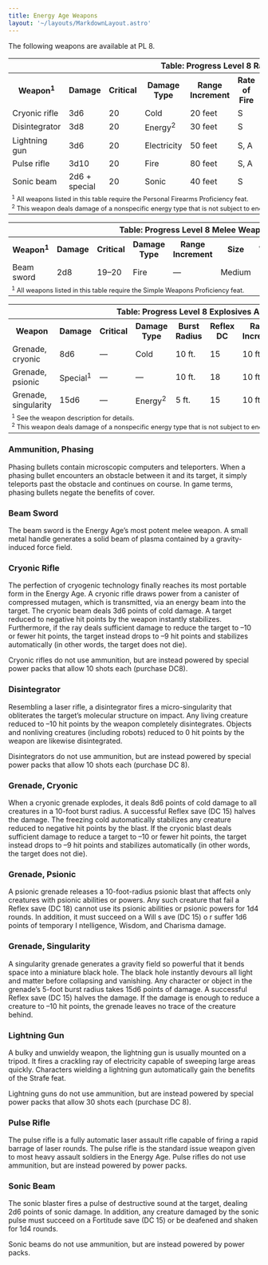 ```yaml
---
title: Energy Age Weapons
layout: '~/layouts/MarkdownLayout.astro'
---
```

The following weapons are available at PL 8.


<table> <tr><th colspan="12">Table: Progress Level 8 Ranged Weapons </th></tr><tr><th>Weapon<sup>1</sup></th><th>Damage</th><th>Critical</th><th>Damage Type</th><th>Range Increment</th><th>Rate of Fire</th><th>Magazine</th><th>Size</th><th>Weight</th><th>Purchase DC</th><th>Restriction</th></tr> <tr><td>Cryonic rifle</td><td>3d6</td><td>20</td><td>Cold</td><td>20 feet</td><td>S</td><td>10 box</td><td>Large</td><td>8 lb.</td><td>21</td><td>Lic (+1)</td></tr> <tr class="shaded"><td>Disintegrator</td><td>3d8</td><td>20</td><td>Energy<sup>2</sup></td><td>30 feet</td><td>S</td><td>10 box</td><td>Large</td><td>6 lb.</td><td>23</td><td>Mil (+3)</td></tr> <tr><td>Lightning gun</td><td>3d6</td><td>20</td><td>Electricity</td><td>50 feet</td><td>S, A</td><td>30 box</td><td>Huge</td><td>30 lb.</td><td>24</td><td>Mil (+3)</td></tr> <tr class="shaded"><td>Pulse rifle</td><td>3d10</td><td>20</td><td>Fire</td><td>80 feet</td><td>S, A</td><td>50 box</td><td>Large</td><td>11 lb.</td><td>21</td><td>Res (+2)</td></tr> <tr><td>Sonic beam</td><td>2d6 + special</td><td>20</td><td>Sonic</td><td>40 feet</td><td>S</td><td>50 box</td><td>Medium</td><td>3 lb.</td><td>18</td><td>Lic (+1)</td></tr> <tr><td colspan="12" style="text-align: left; font-size: .8em"> <sup>1</sup> All weapons listed in this table require the Personal Firearms Proficiency feat.<br/> <sup>2</sup> This weapon deals damage of a nonspecific energy type that is not subject to energy resistance.</td></tr> </table>

 
<table> <tr><th colspan="9">Table: Progress Level 8 Melee Weapons</th></tr> <tr><th>Weapon<sup>1</sup></th><th>Damage</th><th>Critical</th><th>Damage Type</th><th>Range Increment</th><th>Size</th><th>Weight</th><th>Purchase DC</th><th>Restriction</th></tr> <tr><td>Beam sword</td><td>2d8</td><td>19–20</td><td>Fire</td><td>—</td><td>Medium</td><td>1 lb.</td><td>17</td><td>—</td></tr> <tr><td colspan="12" style="text-align: left; font-size: .8em"><sup>1</sup> All weapons listed in this table require the Simple Weapons Proficiency feat.</td></tr> </table>

 <!--
TABLE_PLACEHOLDER_2 --> 
<table> <tr><th colspan="11">Table: Progress Level 8 Explosives And Splash Weapons</th></tr> <tr><th>Weapon</th><th>Damage</th><th>Critical</th><th>Damage Type</th><th>Burst Radius</th><th>Reflex DC</th><th>Range Increment</th><th>Size</th><th>Weight</th><th>Purchase DC</th><th>Restriction</th></tr> <tr><td>Grenade, cryonic</td><td>8d6</td><td>—</td><td>Cold</td><td>10 ft.</td><td>15</td><td>10 ft.</td><td>Small</td><td>2 lb.</td><td>19</td><td>Res (+2) </td></tr><tr class="shaded"><td>Grenade, psionic</td><td>Special<sup>1</sup></td><td>—</td><td>—</td><td>10 ft.</td><td>18</td><td>10 ft.</td><td>Tiny</td><td>1 lb.</td><td>22</td><td>Res (+2) </td></tr><tr><td>Grenade, singularity</td><td>15d6</td><td>—</td><td>Energy<sup>2</sup></td><td>5 ft.</td><td>15</td><td>10 ft.</td><td>Small</td><td>2 lb.</td><td>26</td><td>Mil (+3) </td></tr><tr><td colspan="12" style="text-align: left; font-size: .8em"> <sup>1</sup> See the weapon description for details.<br/> <sup>2</sup> This weapon deals damage of a nonspecific energy type that is not subject to energy resistance.</td></tr> </table>



### Ammunition, Phasing

Phasing bullets contain microscopic computers and teleporters. When a phasing
bullet encounters an obstacle between it and its target, it simply teleports
past the obstacle and continues on course. In game terms, phasing bullets
negate the benefits of cover.

### Beam Sword

The beam sword is the Energy Age’s most potent melee weapon. A small metal
handle generates a solid beam of plasma contained by a gravity-induced force
field.

### Cryonic Rifle

The perfection of cryogenic technology finally reaches its most portable form
in the Energy Age. A cryonic rifle draws power from a canister of compressed
mutagen, which is transmitted, via an energy beam into the target. The cryonic
beam deals 3d6 points of cold damage. A target reduced to negative hit points
by the weapon instantly stabilizes. Furthermore, if the ray deals sufficient
damage to reduce the target to –10 or fewer hit points, the target instead
drops to –9 hit points and stabilizes automatically (in other words, the
target does not die).

Cryonic rifles do not use ammunition, but are instead powered by special power
packs that allow 10 shots each (purchase DC8).

### Disintegrator

Resembling a laser rifle, a disintegrator fires a micro-singularity that
obliterates the target’s molecular structure on impact. Any living creature
reduced to –10 hit points by the weapon completely disintegrates. Objects and
nonliving creatures (including robots) reduced to 0 hit points by the weapon
are likewise disintegrated.

Disintegrators do not use ammunition, but are instead powered by special power
packs that allow 10 shots each (purchase DC 8).

### Grenade, Cryonic

When a cryonic grenade explodes, it deals 8d6 points of cold damage to all
creatures in a 10-foot burst radius. A successful Reflex save (DC 15) halves
the damage. The freezing cold automatically stabilizes any creature reduced to
negative hit points by the blast. If the cryonic blast deals sufficient damage
to reduce a target to –10 or fewer hit points, the target instead drops to –9
hit points and stabilizes automatically (in other words, the target does not
die).

### Grenade, Psionic

A psionic grenade releases a 10-foot-radius psionic blast that affects only
creatures with psionic abilities or powers. Any such creature that fail a
Reflex save (DC 18) cannot use its psionic abilities or psionic powers for 1d4
rounds. In addition, it must succeed on a Will s ave (DC 15) o r suffer 1d6
points of temporary I ntelligence, Wisdom, and Charisma damage.

### Grenade, Singularity

A singularity grenade generates a gravity field so powerful that it bends
space into a miniature black hole. The black hole instantly devours all light
and matter before collapsing and vanishing. Any character or object in the
grenade’s 5-foot burst radius takes 15d6 points of damage. A successful Reflex
save (DC 15) halves the damage. If the damage is enough to reduce a creature
to –10 hit points, the grenade leaves no trace of the creature behind.

### Lightning Gun

A bulky and unwieldy weapon, the lightning gun is usually mounted on a tripod.
It fires a crackling ray of electricity capable of sweeping large areas
quickly. Characters wielding a lightning gun automatically gain the benefits
of the Strafe feat.

Lightning guns do not use ammunition, but are instead powered by special power
packs that allow 30 shots each (purchase DC 8).

### Pulse Rifle

The pulse rifle is a fully automatic laser assault rifle capable of firing a
rapid barrage of laser rounds. The pulse rifle is the standard issue weapon
given to most heavy assault soldiers in the Energy Age. Pulse rifles do not
use ammunition, but are instead powered by power packs.

### Sonic Beam

The sonic blaster fires a pulse of destructive sound at the target, dealing
2d6 points of sonic damage. In addition, any creature damaged by the sonic
pulse must succeed on a Fortitude save (DC 15) or be deafened and shaken for
1d4 rounds.

Sonic beams do not use ammunition, but are instead powered by power packs.

